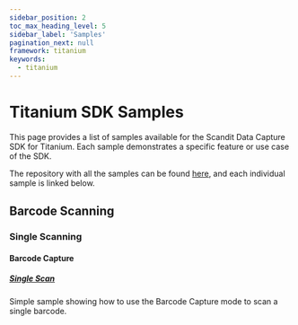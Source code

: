 ```yaml
---
sidebar_position: 2
toc_max_heading_level: 5
sidebar_label: 'Samples'
pagination_next: null
framework: titanium
keywords:
  - titanium
---
```


# Titanium SDK Samples

This page provides a list of samples available for the Scandit Data Capture SDK for Titanium. Each sample demonstrates a specific feature or use case of the SDK.

The repository with all the samples can be found [here](https://github.com/Scandit/datacapture-titamium-samples/tree/main), and each individual sample is linked below.

## Barcode Scanning

### Single Scanning

#### Barcode Capture

##### [Single Scan](https://github.com/Scandit/datacapture-titanium-samples/tree/main/01_Single_Scanning_Samples/02_Barcode_Scanning_with_Low_Level_API/BarcodeCaptureSimpleSample)

<ReactPlayer playing controls url="/img/samples/bc-simple.mp4" />

Simple sample showing how to use the Barcode Capture mode to scan a single barcode.
